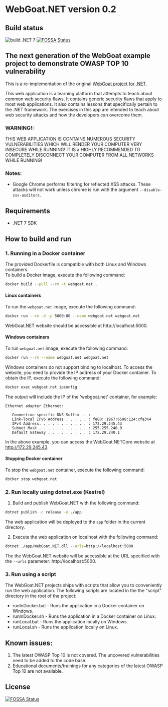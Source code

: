 # WebGoat.NET version 0.2

## Build status

![build .NET 7](https://github.com/tobyash86/WebGoat.NET/workflows/build%20.NET%207/badge.svg)
[![FOSSA Status](https://app.fossa.com/api/projects/git%2Bgithub.com%2Fcyberpwndevsec%2FWebGoat-DotNetCore.svg?type=shield)](https://app.fossa.com/projects/git%2Bgithub.com%2Fcyberpwndevsec%2FWebGoat-DotNetCore?ref=badge_shield)

## The next generation of the WebGoat example project to demonstrate OWASP TOP 10 vulnerability

This is a re-implementation of the original [WebGoat project for .NET](https://github.com/rappayne/WebGoat.NET).

This web application is a learning platform that attempts to teach about
common web security flaws. It contains generic security flaws that apply to
most web applications. It also contains lessons that specifically pertain to
the .NET framework. The exercises in this app are intended to teach about 
web security attacks and how the developers can overcome them.

### WARNING!: 
THIS WEB APPLICATION IS CONTAINS NUMEROUS SECURITY VULNERABILITIES 
WHICH WILL RENDER YOUR COMPUTER VERY INSECURE WHILE RUNNING! IT IS a HIGHLY
RECOMMENDED TO COMPLETELY DISCONNECT YOUR COMPUTER FROM ALL NETWORKS WHILE
RUNNING!

### Notes:
 - Google Chrome performs filtering for reflected XSS attacks. These attacks
   will not work unless chrome is run with the argument 
   `--disable-xss-auditors`.

## Requirements
- .NET 7 SDK

## How to build and run

### 1. Running in a Docker container

The provided Dockerfile is compatible with both Linux and Windows containers.  
To build a Docker image, execute the following command:

```sh
docker build --pull --rm -t webgoat.net .
```

#### Linux containers

To run the `webgoat.net` image, execute the following command:

```sh
docker run --rm -d -p 5000:80 --name webgoat.net webgoat.net
```

WebGoat.NET website should be accessible at http://localhost:5000.

#### Windows containers

To run `webgoat.net` image, execute the following command:

```sh
docker run --rm --name webgoat.net webgoat.net
```

Windows containers do not support binding to localhost. To access the website, you need to provide the IP address of your Docker container. To obtain the IP, execute the following command:

```sh
docker exec webgoat.net ipconfig
```
The output will include the IP of the 'webgoat.net' container, for example:

```
Ethernet adapter Ethernet:

   Connection-specific DNS Suffix  . : 
   Link-local IPv6 Address . . . . . : fe80::1967:6598:124:cfa3%4
   IPv4 Address. . . . . . . . . . . : 172.29.245.43
   Subnet Mask . . . . . . . . . . . : 255.255.240.0
   Default Gateway . . . . . . . . . : 172.29.240.1
```

In the above example, you can access the WebGoat.NETCore website at http://172.29.245.43.

#### Stopping Docker container

To stop the `webgoat.net` container, execute the following command:

```sh
docker stop webgoat.net
```

### 2. Run locally using dotnet.exe (Kestrel)

1. Build and publish WebGoat.NET with the following command:

```sh
dotnet publish -c release -o ./app 
```

The web application will be deployed to the `app` folder in the current directory.

2. Execute the web application on localhost with the following command:

```sh
dotnet ./app/WebGoat.NET.dll --urls=http://localhost:5000
```

The the WebGoat.NET website will be accessible at the URL specified with the `--urls` parameter: http://localhost:5000.

### 3. Run using a script
The WebGoat.NET projects ships with scripts that allow you to conveniently run the web application. The following scripts are located in the the "script" directory in the root of the project:
- runInDocker.bat - Runs the application in a Docker container on Windows.
- runInDocker.sh - Runs the application in a Docker container on Linux.
- runLocal.bat - Runs the application locally on Windows.
- runLocal.sh - Runs the application locally on Linux.

## Known issues:

1. The latest OWASP Top 10 is not covered. The uncovered vulnerabilities need to be added to the code base.
2. Educational documents/trainings for any categories of the latest OWASP Top 10 are not available.




## License
[![FOSSA Status](https://app.fossa.com/api/projects/git%2Bgithub.com%2Fcyberpwndevsec%2FWebGoat-DotNetCore.svg?type=large)](https://app.fossa.com/projects/git%2Bgithub.com%2Fcyberpwndevsec%2FWebGoat-DotNetCore?ref=badge_large)